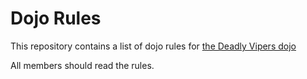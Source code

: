 Dojo Rules
==========

This repository contains a list of dojo rules for [the Deadly Vipers dojo](https://github.com/deadlyvipers/dojo_rules)

All members should read the rules.
